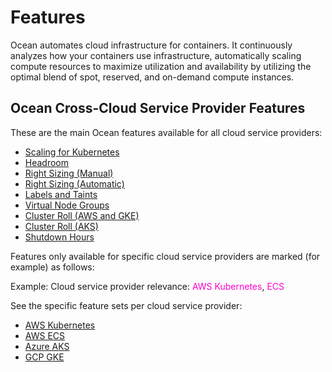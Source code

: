 # Features

Ocean automates cloud infrastructure for containers. It continuously analyzes how your containers use infrastructure, automatically scaling compute resources to maximize utilization and availability by utilizing the optimal blend of spot, reserved, and on-demand compute instances.

## Ocean Cross-Cloud Service Provider Features

These are the main Ocean features available for all cloud service providers:

* [Scaling for Kubernetes](ocean/features/scaling-kubernetes)
* [Headroom](ocean/features/headroom)
* [Right Sizing (Manual)](ocean/features/right-sizing)
* [Right Sizing (Automatic)](ocean/features/ocean-cluster-right-sizing-tab)
* [Labels and Taints](ocean/features/labels-and-taints)
* [Virtual Node Groups](ocean/features/launch-specifications)
* [Cluster Roll (AWS and GKE)](ocean/features/roll-gen)
* [Cluster Roll (AKS)](ocean/features/roll)
* [Shutdown Hours](ocean/features/running-hours)

Features only available for specific cloud service providers are marked (for example) as follows:

Example: Cloud service provider relevance: <font color="#FC01CC">AWS Kubernetes</font>, <font color="#FC01CC">ECS</font>

See the specific feature sets per cloud service provider:

*  [AWS Kubernetes](https://docs.spot.io/ocean/aws-kubernetes/)
*  [AWS ECS](https://docs.spot.io/ocean/aws-ecs/)
*  [Azure AKS](https://docs.spot.io/ocean/azure-aks/)
*  [GCP GKE](https://docs.spot.io/ocean/gcp-gke/)

